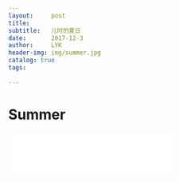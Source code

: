 ```yaml
---
layout:     post
title:      
subtitle:   儿时的夏日
date:       2017-12-3
author:     LYK
header-img: img/summer.jpg
catalog: true
tags:
   
---
```


# Summer

<iframe frameborder="no" border="0" marginwidth="0" marginheight="0" width=330 height=86 src="//music.163.com/outchain/player?type=2&id=467744316&auto=1&height=66"></iframe>

